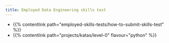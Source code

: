 ```yaml
---
title: Employed Data Engineering skills test
---
```


- {{% contentlink path="employed-skills-tests/how-to-submit-skills-test" %}}
- {{% contentlink path="projects/katas/level-0" flavour="python" %}}
